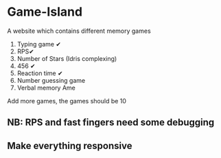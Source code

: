 # Game-Island 
A website which contains different  memory games
1. Typing game ✔
2. RPS✔
3. Number of Stars (Idris complexing)
4. 456 ✔
6. Reaction time ✔
7. Number guessing game
8. Verbal memory
Ame
<p>Add more games, the games should be 10</p>
<h2>NB: RPS and fast fingers need some debugging<h2>
 <p>Make everything responsive</p>
